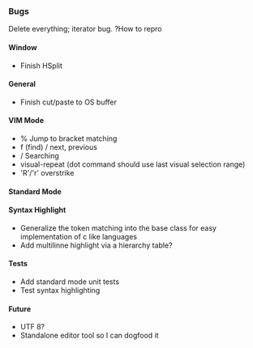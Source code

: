 ### Bugs
Delete everything; iterator bug. ?How to repro

#### Window
- Finish HSplit 

#### General
- Finish cut/paste to OS buffer

#### VIM Mode
- % Jump to bracket matching
- f (find) / next, previous
- / Searching
- visual-repeat (dot command should use last visual selection range)
- 'R'/'r' overstrike

#### Standard Mode

#### Syntax Highlight
- Generalize the token matching into the base class for easy 
implementation of c like languages
- Add multilinne highlight via a hierarchy table?

#### Tests
- Add standard mode unit tests
- Test syntax highlighting

#### Future
- UTF 8?
- Standalone editor tool so I can dogfood it